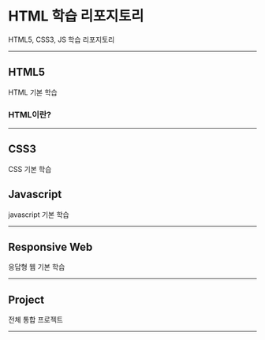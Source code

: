 # HTML 학습 리포지토리
HTML5, CSS3, JS 학습 리포지토리

--------------------------

## HTML5 
HTML 기본 학습

### HTML이란?

--------------------------

## CSS3
CSS 기본 학습


## Javascript
javascript 기본 학습

---------------------------

## Responsive Web
응답형 웹 기본 학습

---------------------------

## Project
전체 통합 프로젝트


---------------------------

